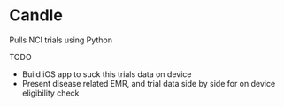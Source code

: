 # Candle


Pulls NCI trials using Python


TODO
* Build iOS app to suck this trials data on device
* Present disease related EMR, and trial data side by side for on device eligibility check

